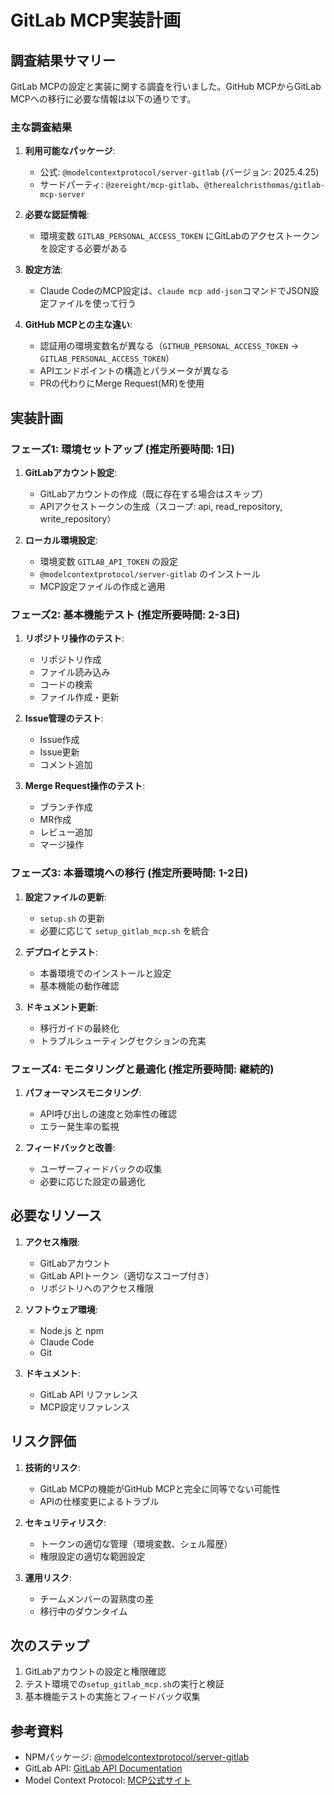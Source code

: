 # GitLab MCP実装計画

## 調査結果サマリー

GitLab MCPの設定と実装に関する調査を行いました。GitHub MCPからGitLab MCPへの移行に必要な情報は以下の通りです。

### 主な調査結果

1. **利用可能なパッケージ**:
   - 公式: `@modelcontextprotocol/server-gitlab` (バージョン: 2025.4.25)
   - サードパーティ: `@zereight/mcp-gitlab`、`@therealchristhomas/gitlab-mcp-server`

2. **必要な認証情報**:
   - 環境変数 `GITLAB_PERSONAL_ACCESS_TOKEN` にGitLabのアクセストークンを設定する必要がある

3. **設定方法**:
   - Claude CodeのMCP設定は、`claude mcp add-json`コマンドでJSON設定ファイルを使って行う

4. **GitHub MCPとの主な違い**:
   - 認証用の環境変数名が異なる（`GITHUB_PERSONAL_ACCESS_TOKEN` → `GITLAB_PERSONAL_ACCESS_TOKEN`）
   - APIエンドポイントの構造とパラメータが異なる
   - PRの代わりにMerge Request(MR)を使用

## 実装計画

### フェーズ1: 環境セットアップ (推定所要時間: 1日)

1. **GitLabアカウント設定**:
   - GitLabアカウントの作成（既に存在する場合はスキップ）
   - APIアクセストークンの生成（スコープ: api, read_repository, write_repository）

2. **ローカル環境設定**:
   - 環境変数 `GITLAB_API_TOKEN` の設定
   - `@modelcontextprotocol/server-gitlab` のインストール
   - MCP設定ファイルの作成と適用

### フェーズ2: 基本機能テスト (推定所要時間: 2-3日)

1. **リポジトリ操作のテスト**:
   - リポジトリ作成
   - ファイル読み込み
   - コードの検索
   - ファイル作成・更新

2. **Issue管理のテスト**:
   - Issue作成
   - Issue更新
   - コメント追加

3. **Merge Request操作のテスト**:
   - ブランチ作成
   - MR作成
   - レビュー追加
   - マージ操作

### フェーズ3: 本番環境への移行 (推定所要時間: 1-2日)

1. **設定ファイルの更新**:
   - `setup.sh` の更新
   - 必要に応じて `setup_gitlab_mcp.sh` を統合

2. **デプロイとテスト**:
   - 本番環境でのインストールと設定
   - 基本機能の動作確認

3. **ドキュメント更新**:
   - 移行ガイドの最終化
   - トラブルシューティングセクションの充実

### フェーズ4: モニタリングと最適化 (推定所要時間: 継続的)

1. **パフォーマンスモニタリング**:
   - API呼び出しの速度と効率性の確認
   - エラー発生率の監視

2. **フィードバックと改善**:
   - ユーザーフィードバックの収集
   - 必要に応じた設定の最適化

## 必要なリソース

1. **アクセス権限**:
   - GitLabアカウント
   - GitLab APIトークン（適切なスコープ付き）
   - リポジトリへのアクセス権限

2. **ソフトウェア環境**:
   - Node.js と npm
   - Claude Code
   - Git

3. **ドキュメント**:
   - GitLab API リファレンス
   - MCP設定リファレンス

## リスク評価

1. **技術的リスク**:
   - GitLab MCPの機能がGitHub MCPと完全に同等でない可能性
   - APIの仕様変更によるトラブル

2. **セキュリティリスク**:
   - トークンの適切な管理（環境変数、シェル履歴）
   - 権限設定の適切な範囲設定

3. **運用リスク**:
   - チームメンバーの習熟度の差
   - 移行中のダウンタイム

## 次のステップ

1. GitLabアカウントの設定と権限確認
2. テスト環境での`setup_gitlab_mcp.sh`の実行と検証
3. 基本機能テストの実施とフィードバック収集

## 参考資料

- NPMパッケージ: [@modelcontextprotocol/server-gitlab](https://www.npmjs.com/package/@modelcontextprotocol/server-gitlab)
- GitLab API: [GitLab API Documentation](https://docs.gitlab.com/ee/api/)
- Model Context Protocol: [MCP公式サイト](https://modelcontextprotocol.io/)